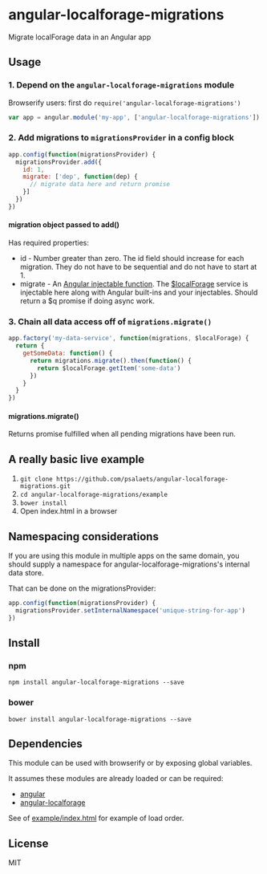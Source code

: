 # angular-localforage-migrations

Migrate localForage data in an Angular app

## Usage

### 1. Depend on the `angular-localforage-migrations` module

Browserify users: first do `require('angular-localforage-migrations')`

```js
var app = angular.module('my-app', ['angular-localforage-migrations'])
```

### 2. Add migrations to `migrationsProvider` in a config block

```js
app.config(function(migrationsProvider) {
  migrationsProvider.add({
    id: 1,
    migrate: ['dep', function(dep) {
      // migrate data here and return promise
    }]
  })
})
```

#### migration object passed to add()

Has required properties:

- id - Number greater than zero. The id field should increase for each migration. They do not have to be sequential and do not have to start at 1.
- migrate - An [Angular injectable function](https://docs.angularjs.org/guide/di#dependency-annotation). The [$localForage](https://github.com/ocombe/angular-localForage) service is injectable here along with Angular built-ins and your injectables. Should return a $q promise if doing async work.

### 3. Chain all data access off of `migrations.migrate()`

```js
app.factory('my-data-service', function(migrations, $localForage) {
  return {
    getSomeData: function() {
      return migrations.migrate().then(function() {
        return $localForage.getItem('some-data')
      })
    }
  }
})
```

#### migrations.migrate()

Returns promise fulfilled when all pending migrations have been run.

## A really basic live example

1. `git clone https://github.com/psalaets/angular-localforage-migrations.git`
2. `cd angular-localforage-migrations/example`
3. `bower install`
4. Open index.html in a browser

## Namespacing considerations

If you are using this module in multiple apps on the same domain, you should supply a namespace for angular-localforage-migrations's internal data store.

That can be done on the migrationsProvider:

```js
app.config(function(migrationsProvider) {
  migrationsProvider.setInternalNamespace('unique-string-for-app')
})
```

## Install

### npm

`npm install angular-localforage-migrations --save`

### bower

`bower install angular-localforage-migrations --save`

## Dependencies

This module can be used with browserify or by exposing global variables.

It assumes these modules are already loaded or can be required:

- [angular](https://github.com/angular/angular.js)
- [angular-localforage](https://github.com/ocombe/angular-localForage)

See of [example/index.html](https://github.com/psalaets/angular-localforage-migrations/blob/master/example/index.html) for example of load order.

## License

MIT